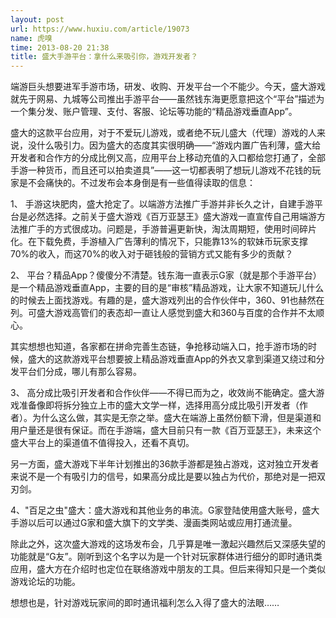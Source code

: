 ```yaml
---
layout: post
url: https://www.huxiu.com/article/19073
name: 虎嗅
time: 2013-08-20 21:38
title: 盛大手游平台：拿什么来吸引你，游戏开发者？
---
```

端游巨头想要进军手游市场，研发、收购、开发平台一个不能少。今天，盛大游戏就先于网易、九城等公司推出手游平台——虽然钱东海更愿意把这个“平台”描述为一个集分发、账户管理、支付、客服、论坛等功能的“精品游戏垂直App”。

盛大的这款平台应用，对于不爱玩儿游戏，或者绝不玩儿盛大（代理）游戏的人来说，没什么吸引力。因为盛大的态度其实很明确——“游戏内置广告利薄，盛大给开发者和合作方的分成比例又高，应用平台上移动充值的入口都给您打通了，全部手游一种货币，而且还可以拍卖道具”——这一切都表明了想玩儿游戏不花钱的玩家是不会痛快的。不过发布会本身倒是有一些值得读取的信息：

1、 手游这块肥肉，盛大抢定了。以端游方法推广手游并非长久之计，自建手游平台是必然选择。之前关于盛大游戏《百万亚瑟王》盛大游戏一直宣传自己用端游方法推广手的方式很成功。问题是，手游普遍更新快，淘汰周期短，使用时间碎片化。在下载免费，手游植入广告薄利的情况下，只能靠13%的软妹币玩家支撑70%的收入，而这70%的收入对于砸钱般的营销方式又能有多少的贡献？

2、 平台？精品App？傻傻分不清楚。钱东海一直表示G家（就是那个手游平台）是一个精品游戏垂直App，主要的目的是“审核”精品游戏，让大家不知道玩儿什么的时候去上面找游戏。有趣的是，盛大游戏列出的合作伙伴中，360、91也赫然在列。可盛大游戏高管们的表态却一直让人感觉到盛大和360与百度的合作并不太顺心。

其实想想也知道，各家都在拼命完善生态链，争抢移动端入口，抢手游市场的时候，盛大的这款游戏平台想要披上精品游戏垂直App的外衣又拿到渠道又绕过和分发平台们分成，哪儿有那么容易。

3、 高分成比吸引开发者和合作伙伴——不得已而为之，收效尚不能确定。盛大游戏准备像即将拆分独立上市的盛大文学一样，选择用高分成比吸引开发者（作者）。为什么这么做，其实是无奈之举。盛大在端游上虽然份额下滑，但是渠道和用户量还是很有保证。而在手游端，盛大目前只有一款《百万亚瑟王》，未来这个盛大平台上的渠道值不值得投入，还看不真切。

另一方面，盛大游戏下半年计划推出的36款手游都是独占游戏，这对独立开发者来说不是一个有吸引力的信号，如果高分成比是要以独占为代价，那绝对是一把双刃剑。

4、"百足之虫"盛大：盛大游戏和其他业务的串流。G家登陆使用盛大账号，盛大手游以后可以通过G家和盛大旗下的文学类、漫画类网站或应用打通流量。

除此之外，这次盛大游戏的这场发布会，几乎算是唯一激起兴趣然后又深感失望的功能就是“G友”。刚听到这个名字以为是一个针对玩家群体进行细分的即时通讯类应用，盛大方在介绍时也定位在联络游戏中朋友的工具。但后来得知只是一个类似游戏论坛的功能。

想想也是，针对游戏玩家间的即时通讯福利怎么入得了盛大的法眼……

